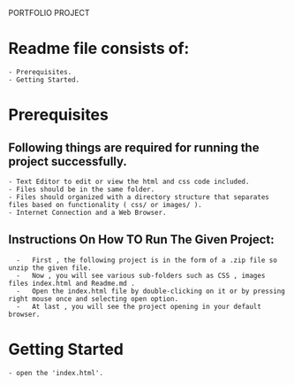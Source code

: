 PORTFOLIO PROJECT
# Readme file consists of:
	- Prerequisites.
	- Getting Started.

# Prerequisites
## Following things are required for running the project successfully.
	- Text Editor to edit or view the html and css code included.
	- Files should be in the same folder.
	- Files should organized with a directory structure that separates files based on functionality ( css/ or images/ ).
	- Internet Connection and a Web Browser.

## Instructions On How TO Run The Given Project:

      -   First , the following project is in the form of a .zip file so unzip the given file.
      -   Now , you will see various sub-folders such as CSS , images files index.html and Readme.md .
      -   Open the index.html file by double-clicking on it or by pressing right mouse once and selecting open option.
      -   At last , you will see the project opening in your default browser.

# Getting Started
	- open the 'index.html'.
